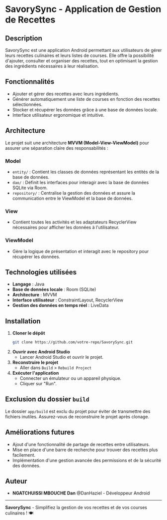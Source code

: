 # SavorySync - Application de Gestion de Recettes

## Description

SavorySync est une application Android permettant aux utilisateurs de gérer leurs recettes culinaires et leurs listes de courses. Elle offre la possibilité d'ajouter, consulter et organiser des recettes, tout en optimisant la gestion des ingrédients nécessaires à leur réalisation.

## Fonctionnalités

- Ajouter et gérer des recettes avec leurs ingrédients.
- Générer automatiquement une liste de courses en fonction des recettes sélectionnées.
- Stocker et récupérer les données grâce à une base de données locale.
- Interface utilisateur ergonomique et intuitive.

## Architecture

Le projet suit une architecture **MVVM (Model-View-ViewModel)** pour assurer une séparation claire des responsabilités :

### **Model**

- `entity/` : Contient les classes de données représentant les entités de la base de données.
- `dao/` : Définit les interfaces pour interagir avec la base de données SQLite via Room.
- `repository/` : Centralise la gestion des données et assure la communication entre le ViewModel et la base de données.

### **View**

- Contient toutes les activités et les adaptateurs RecyclerView nécessaires pour afficher les données à l'utilisateur.

### **ViewModel**

- Gère la logique de présentation et interagit avec le repository pour récupérer les données.

## Technologies utilisées

- **Langage** : Java
- **Base de données locale** : Room (SQLite)
- **Architecture** : MVVM
- **Interface utilisateur** : ConstraintLayout, RecyclerView
- **Gestion des données en temps réel** : LiveData

## Installation

1. **Cloner le dépôt**
   ```bash
   git clone https://github.com/votre-repo/SavorySync.git
   ```
2. **Ouvrir avec Android Studio**
    - Lancer Android Studio et ouvrir le projet.
3. **Reconstruire le projet**
    - Aller dans `Build` > `Rebuild Project`
4. **Exécuter l'application**
    - Connecter un émulateur ou un appareil physique.
    - Cliquer sur "Run".

## Exclusion du dossier `build`

Le dossier `app/build` est exclu du projet pour éviter de transmettre des fichiers inutiles. Assurez-vous de reconstruire le projet après clonage.

## Améliorations futures

- Ajout d'une fonctionnalité de partage de recettes entre utilisateurs.
- Mise en place d'une barre de recherche pour trouver des recettes plus facilement.
- Implémentation d'une gestion avancée des permissions et de la sécurité des données.

## Auteur

- **NGATCHUISSI MBOUCHE Dan** @DanHaziel - Développeur Android

---

**SavorySync** - Simplifiez la gestion de vos recettes et de vos courses culinaires ! 🍽️



